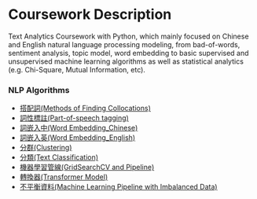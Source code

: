 # Coursework Description
Text Analytics Coursework with Python, which mainly focused on Chinese and English natural language processing modeling, from bad-of-words, sentiment analysis, topic model, word embedding to basic supervised and unsupervised machine learning algorithms as well as statistical analytics (e.g. Chi-Square, Mutual Information, etc). 

### NLP Algorithms
- [搭配詞(Methods of Finding Collocations)](TM02_collocation.ipynb)
- [詞性標註(Part-of-speech tagging)](TM03_POS_Tagging.ipynb)
- [詞嵌入中(Word Embedding_Chinese)](TM05_embedding_chinese.ipynb)
- [詞嵌入英(Word Embedding_English)](TM05_embeddings.ipynb)
- [分群(Clustering)](TM07_classification.ipynb)
- [分類(Text Classification)](TM07_classification.ipynb) 
- [機器學習管線(GridSearchCV and Pipeline)](TM07_pipeline_doc_classification.ipynb)
- [轉換器(Transformer Model)](TM08(colab)_Transformer_classification_clustering.ipynb)
- [不平衡資料(Machine Learning Pipeline with Imbalanced Data)](TM09_Pipline_with_Imbalanced_Data.ipynb) 
